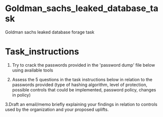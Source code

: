 # Goldman_sachs_leaked_database_task
Goldman sachs leaked database forage task

# Task_instructions
1. Try to crack the passwords provided in the 'password dump' file below using available tools

2. Assess the 5 questions in the task instructions below in relation to the passwords provided (type of hashing algorithm, level of protection, possible controls that could be implemented, password policy, changes in policy)

3.Draft an email/memo briefly explaining your findings in relation to controls used by the organization and your proposed uplifts. 
